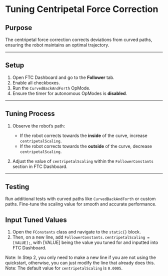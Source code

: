 # Tuning Centripetal Force Correction

## Purpose

The centripetal force correction corrects deviations from curved paths, ensuring the robot maintains an optimal trajectory.

---

## Setup

1. Open FTC Dashboard and go to the **Follower** tab.
2. Enable all checkboxes.
3. Run the `CurvedBackAndForth` OpMode.
4. Ensure the timer for autonomous OpModes is **disabled**.

---

## Tuning Process

1. Observe the robot’s path:
    - If the robot corrects towards the **inside** of the curve, increase `centripetalScaling`.
    - If the robot corrects towards the **outside** of the curve, decrease `centripetalScaling`.

2. Adjust the value of `centripetalScaling` within the `FollowerConstants` section in FTC Dashboard.

---

## Testing

Run additional tests with curved paths like `CurvedBackAndForth` or custom paths. Fine-tune the scaling value for smooth and accurate performance.

## Input Tuned Values

1. Open the `FConstants` class and navigate to the `static{}` block.
2. Then, on a new line, add `FollowerConstants.centripetalScaling = [VALUE];`, with [VALUE] being the value you tuned for and inputted into FTC Dashboard.

Note: In Step 2, you only need to make a new line if you are not using the quickstart, otherwise, you can just modify the line that already does this.  
Note: The default value for `centripetalScaling` is `0.0005`.